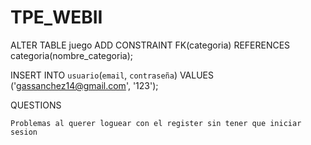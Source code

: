 # TPE_WEBII

ALTER TABLE juego ADD CONSTRAINT FK(categoria) REFERENCES categoria(nombre_categoria);

INSERT INTO `usuario`(`email`, `contraseña`) VALUES ('gassanchez14@gmail.com', '123');







QUESTIONS

	Problemas al querer loguear con el register sin tener que iniciar sesion